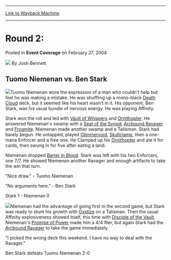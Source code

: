 
---
[Link to Wayback Machine](https://web.archive.org/web/20220120001129/https://magic.wizards.com/en/articles/archive/event-coverage/round-2-2004-02-27)

[_metadata_:author]:- "Josh Bennett"
[_metadata_:description]:- "Tuomo Niemenan vs. Ben Stark Tuomo Niemenan wore the expression of a man who couldn't help but feel he was making a mistake. He was shuffling up a mono-black Death Cloud deck, but it seemed like his heart wasn't in it. His opponent, Ben Stark, was his usual bundle of nervous energy. He was playing Affinity. Stark won the roll and led with Vault of Whispers and Ornithopter. He"
[_metadata_:generator]:- "Drupal 7 (http://drupal.org)"
[_metadata_:node]:- "547866"
[_metadata_:publish_date]:- "2004-02-27"
[_metadata_:source]:- "div-main-content"
[_metadata_:title]:- "Round 2:"
[_metadata_:wayback_capture_timestamp]:- "2022-01-20 00:11:29"
[_metadata_:wayback_raw_url]:- "https://web.archive.org/web/20220120001129id_/https://magic.wizards.com/en/articles/archive/event-coverage/round-2-2004-02-27"
[_metadata_:wayback_url]:- "https://magic.wizards.com/en/articles/archive/event-coverage/round-2-2004-02-27"
---


Round 2:
========



 Posted in **Event Coverage**
 on February 27, 2004 






![](https://media.magic.wizards.com/styles/auth_small/public/images/person/authorpic_joshbennett.jpg)
By Josh Bennett












Tuomo Niemenan vs. Ben Stark
----------------------------


![](https://media.magic.wizards.com/image_legacy_migration/sideboard/images/ptkob04/r2fm2_1.jpg)Tuomo Niemenan wore the expression of a man who couldn't help but feel he was making a mistake. He was shuffling up a mono-black [Death Cloud](https://gatherer.wizards.com/Pages/Card/Details.aspx?name=Death+Cloud) deck, but it seemed like his heart wasn't in it. His opponent, Ben Stark, was his usual bundle of nervous energy. He was playing Affinity.


Stark won the roll and led with [Vault of Whispers](https://gatherer.wizards.com/Pages/Card/Details.aspx?name=Vault+of+Whispers) and [Ornithopter](https://gatherer.wizards.com/Pages/Card/Details.aspx?name=Ornithopter). He answered Niemenan's swamp with a [Seat of the Synod](https://gatherer.wizards.com/Pages/Card/Details.aspx?name=Seat+of+the+Synod), [Arcbound Ravager](https://gatherer.wizards.com/Pages/Card/Details.aspx?name=Arcbound+Ravager) and [Frogmite](https://gatherer.wizards.com/Pages/Card/Details.aspx?name=Frogmite). Niemenan made another swamp and a Talisman. Stark had barely begun. He untapped, played [Glimmervoid](https://gatherer.wizards.com/Pages/Card/Details.aspx?name=Glimmervoid), [Skullclamp](https://gatherer.wizards.com/Pages/Card/Details.aspx?name=Skullclamp), then a one-mana Enforcer and a free one. He Clamped up his [Ornithopter](https://gatherer.wizards.com/Pages/Card/Details.aspx?name=Ornithopter) and ate it for cards, then swung in for five after eating a land.


Niemenan dropped [Barter in Blood](https://gatherer.wizards.com/Pages/Card/Details.aspx?name=Barter+in+Blood). Stark was left with his two Enforcers, one 7/7. He showed Niemenan another Ravager and enough artifacts to take the win that turn.


"Nice draw." - Tuomo Niemenan


"No arguments here." - Ben Stark


Stark 1 - Niemenan 0


![](https://media.magic.wizards.com/image_legacy_migration/sideboard/images/ptkob04/r2fm2_2.jpg)Niemenan had the advantage of going first in the second game, but Stark was ready to stunt his growth with [Oxidize](https://gatherer.wizards.com/Pages/Card/Details.aspx?name=Oxidize) on a Talisman. Then the usual Affinity explosiveness showed itself, this time with [Disciple of the Vault](https://gatherer.wizards.com/Pages/Card/Details.aspx?name=Disciple+of+the+Vault). Niemenan's [Promise of Power](https://gatherer.wizards.com/Pages/Card/Details.aspx?name=Promise+of+Power) made him a 4/4 flier, but again Stark had the [Arcbound Ravager](https://gatherer.wizards.com/Pages/Card/Details.aspx?name=Arcbound+Ravager) to take the game immediately.


"I picked the wrong deck this weekend. I have no way to deal with the Ravager."


Ben Stark defeats Tuomo Niemenan 2-0








